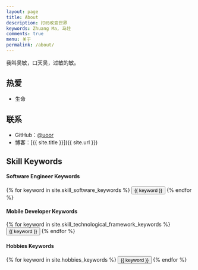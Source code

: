 ```yaml
---
layout: page
title: About
description: 打码改变世界
keywords: Zhuang Ma, 马壮
comments: true
menu: 关于
permalink: /about/
---
```


我叫吴敏，口天吴，过敏的敏。

## 热爱

* 生命


## 联系

* GitHub：[@uoor](https://github.com/uoor)
* 博客：[{{ site.title }}]({{ site.url }})

## Skill Keywords

#### Software Engineer Keywords
<div class="btn-inline">
    {% for keyword in site.skill_software_keywords %}
    <button class="btn btn-outline" type="button">{{ keyword }}</button>
    {% endfor %}
</div>

#### Mobile Developer Keywords
<div class="btn-inline">
    {% for keyword in site.skill_technological_framework_keywords %}
    <button class="btn btn-outline" type="button">{{ keyword }}</button>
    {% endfor %}
</div>

#### Hobbies Keywords
<div class="btn-inline">
    {% for keyword in site.hobbies_keywords %}
    <button class="btn btn-outline" type="button">{{ keyword }}</button>
    {% endfor %}
</div>
